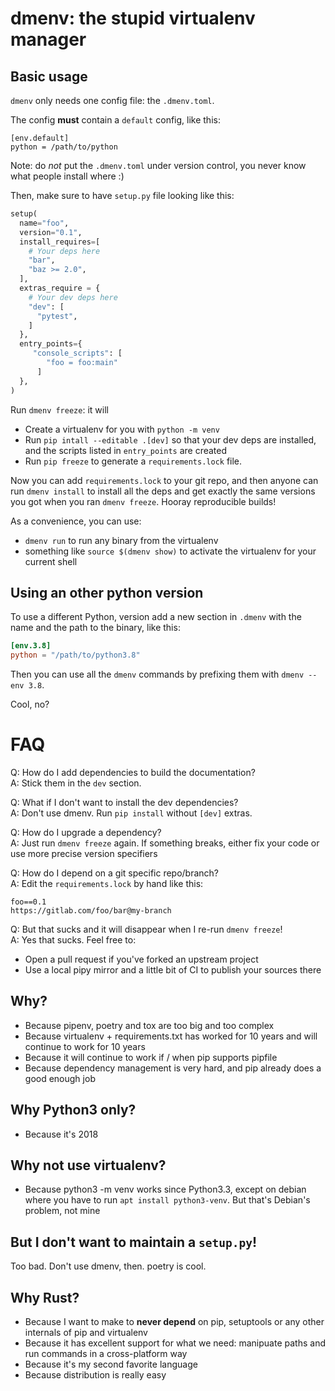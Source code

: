 # dmenv: the stupid virtualenv manager

## Basic usage


`dmenv` only needs one config file: the `.dmenv.toml`.

The config **must** contain a `default` config, like this:

```
[env.default]
python = /path/to/python
```

Note: do *not* put the `.dmenv.toml` under version control, you never know what people install where :)

Then, make sure to have `setup.py` file looking like this:

```python
setup(
  name="foo",
  version="0.1",
  install_requires=[
    # Your deps here
    "bar",
    "baz >= 2.0",
  ],
  extras_require = {
    # Your dev deps here
    "dev": [
      "pytest",
    ]
  },
  entry_points={
     "console_scripts": [
        "foo = foo:main"
      ]
  },
)
```

Run `dmenv freeze`: it will

* Create a virtualenv for you with `python -m venv`
* Run `pip intall --editable .[dev]` so that your dev deps are installed, and the scripts listed in `entry_points` are
  created
* Run `pip freeze` to generate a `requirements.lock` file.

Now you can add `requirements.lock` to your git repo, and then anyone can run `dmenv install` to install all the deps and get exactly the same versions you got when you ran `dmenv freeze`. Hooray reproducible builds!

As a convenience, you can use:

* `dmenv run` to run any binary from the virtualenv
* something like `source $(dmenv show)` to activate the virtualenv for your current shell

## Using an other python version

To use a different Python, version add a new section in `.dmenv` with the name and the path to the binary, like this:

```toml
[env.3.8]
python = "/path/to/python3.8"
```
Then you can use all the `dmenv` commands by prefixing them with `dmenv --env 3.8`.

Cool, no?



# FAQ

Q: How do I add dependencies to build the documentation?<br/>
A: Stick them in the `dev` section.

Q: What if I don't want to install the dev dependencies?<br/>
A: Don't use dmenv. Run `pip install` without `[dev]` extras.

Q: How do I upgrade a dependency?<br/>
A: Just run `dmenv freeze` again. If something breaks, either fix your code or use more precise version specifiers

Q: How do I depend on a git specific repo/branch?<br/>
A: Edit the `requirements.lock` by hand like this:

```
foo==0.1
https://gitlab.com/foo/bar@my-branch
```

Q: But that sucks and it will disappear when I re-run `dmenv freeze`! <br />
A: Yes that sucks. Feel free to:
  * Open a pull request if you've forked an upstream project
  * Use a local pipy mirror and a little bit of CI to publish your sources there



## Why?

* Because pipenv, poetry and tox are too big and too complex
* Because virtualenv + requirements.txt has worked for 10 years and will continue to work for 10 years
* Because it will continue to work if / when pip supports pipfile
* Because dependency management is very hard, and pip already does a good enough job

## Why Python3 only?

* Because it's 2018

## Why not use virtualenv?

* Because python3 -m venv works since Python3.3, except on debian where you have to run `apt install python3-venv`. But that's Debian's problem, not mine

## But I don't want to maintain a `setup.py`!

Too bad. Don't use dmenv, then. poetry is cool.

## Why Rust?

* Because I want to make to **never depend** on pip, setuptools or any other internals of pip and virtualenv
* Because it has excellent support for what we need: manipuate paths and run commands in a cross-platform way
* Because it's my second favorite language
* Because distribution is really easy
